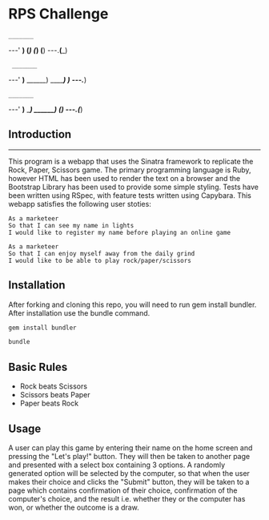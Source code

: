 # RPS Challenge
    _______
---'   ____)
      (_____)
      (_____)
      (____)
---.__(___)

     _______
---'    ____)____
           ______)
          _______)
         _______)
---.__________)

    _______
---'   ____)____
          ______)
       __________)
      (____)
---.__(___)

 ## Introduction
-----
This program is a webapp that uses the Sinatra framework to replicate the Rock, Paper, Scissors game. The primary programming language is Ruby, however HTML has been used to render the text on a browser and the Bootstrap Library has been used to provide some simple styling. Tests have been written using RSpec, with feature tests written using Capybara. This webapp satisfies the following user stoties:

```
As a marketeer
So that I can see my name in lights
I would like to register my name before playing an online game

As a marketeer
So that I can enjoy myself away from the daily grind
I would like to be able to play rock/paper/scissors
```

## Installation

After forking and cloning this repo, you will need to run gem install bundler. After installation use the bundle command.
```bash
gem install bundler
```

```bash
bundle
```

## Basic Rules

- Rock beats Scissors
- Scissors beats Paper
- Paper beats Rock

## Usage
A user can play this game by entering their name on the home screen and pressing the "Let's play!" button. They will then be taken to another page and presented with a select box containing 3 options. A randomly generated option will be selected by the computer, so that when the user makes their choice and clicks the "Submit" button, they will be taken to a page which contains confirmation of their choice, confirmation of the computer's choice, and the result i.e. whether they or the computer has won, or whether the outcome is a draw.